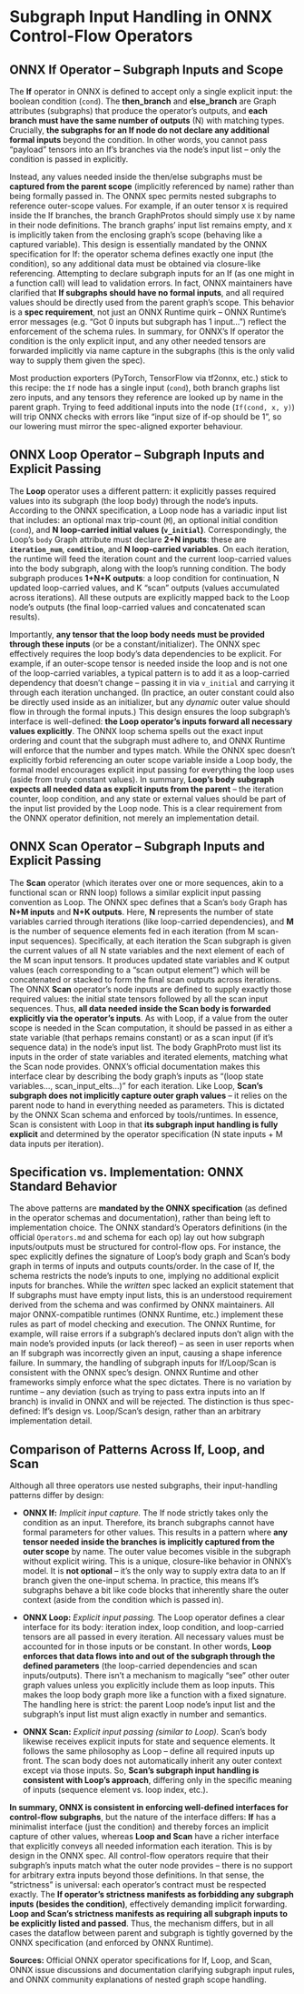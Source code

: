 # Subgraph Input Handling in ONNX Control-Flow Operators

## ONNX **If** Operator – Subgraph Inputs and Scope

The **If** operator in ONNX is defined to accept only a single explicit input: the boolean condition (`cond`). The **then\_branch** and **else\_branch** are Graph attributes (subgraphs) that produce the operator’s outputs, and **each branch must have the same number of outputs** (N) with matching types. Crucially, **the subgraphs for an If node do not declare any additional formal inputs** beyond the condition. In other words, you cannot pass “payload” tensors into an If’s branches via the node’s input list – only the condition is passed in explicitly.

Instead, any values needed inside the then/else subgraphs must be **captured from the parent scope** (implicitly referenced by name) rather than being formally passed in. The ONNX spec permits nested subgraphs to reference outer-scope values. For example, if an outer tensor `X` is required inside the If branches, the branch GraphProtos should simply use `X` by name in their node definitions. The branch graphs’ input list remains empty, and `X` is implicitly taken from the enclosing graph’s scope (behaving like a captured variable). This design is essentially mandated by the ONNX specification for If: the operator schema defines exactly one input (the condition), so any additional data must be obtained via closure-like referencing. Attempting to declare subgraph inputs for an If (as one might in a function call) will lead to validation errors. In fact, ONNX maintainers have clarified that **If subgraphs should have no formal inputs**, and all required values should be directly used from the parent graph’s scope. This behavior is a **spec requirement**, not just an ONNX Runtime quirk – ONNX Runtime’s error messages (e.g. “Got 0 inputs but subgraph has 1 input…”) reflect the enforcement of the schema rules. In summary, for ONNX’s If operator the condition is the only explicit input, and any other needed tensors are forwarded implicitly via name capture in the subgraphs (this is the only valid way to supply them given the spec).

Most production exporters (PyTorch, TensorFlow via tf2onnx, etc.) stick to this recipe: the `If` node has a single input (`cond`), both branch graphs list zero inputs, and any tensors they reference are looked up by name in the parent graph. Trying to feed additional inputs into the node (`If(cond, x, y)`) will trip ONNX checks with errors like “input size of if-op should be 1”, so our lowering must mirror the spec-aligned exporter behaviour.

## ONNX **Loop** Operator – Subgraph Inputs and Explicit Passing

The **Loop** operator uses a different pattern: it explicitly passes required values into its subgraph (the loop body) through the node’s inputs. According to the ONNX specification, a Loop node has a variadic input list that includes: an optional max trip-count (`M`), an optional initial condition (`cond`), and **N loop-carried initial values (`v_initial`)**. Correspondingly, the Loop’s `body` Graph attribute must declare **2+N inputs**: these are **`iteration_num`**, **`condition`**, and **N loop-carried variables**. On each iteration, the runtime will feed the iteration count and the current loop-carried values into the body subgraph, along with the loop’s running condition. The body subgraph produces **1+N+K outputs**: a loop condition for continuation, N updated loop-carried values, and K “scan” outputs (values accumulated across iterations). All these outputs are explicitly mapped back to the Loop node’s outputs (the final loop-carried values and concatenated scan results).

Importantly, **any tensor that the loop body needs must be provided through these inputs** (or be a constant/initializer). The ONNX spec effectively requires the loop body’s data dependencies to be explicit. For example, if an outer-scope tensor is needed inside the loop and is not one of the loop-carried variables, a typical pattern is to add it as a loop-carried dependency that doesn’t change – passing it in via `v_initial` and carrying it through each iteration unchanged. (In practice, an outer constant could also be directly used inside as an initializer, but any *dynamic* outer value should flow in through the formal inputs.) This design ensures the loop subgraph’s interface is well-defined: **the Loop operator’s inputs forward all necessary values explicitly**. The ONNX loop schema spells out the exact input ordering and count that the subgraph must adhere to, and ONNX Runtime will enforce that the number and types match. While the ONNX spec doesn’t explicitly forbid referencing an outer scope variable inside a Loop body, the formal model encourages explicit input passing for everything the loop uses (aside from truly constant values). In summary, **Loop’s body subgraph expects all needed data as explicit inputs from the parent** – the iteration counter, loop condition, and any state or external values should be part of the input list provided by the Loop node. This is a clear requirement from the ONNX operator definition, not merely an implementation detail.

## ONNX **Scan** Operator – Subgraph Inputs and Explicit Passing

The **Scan** operator (which iterates over one or more sequences, akin to a functional scan or RNN loop) follows a similar explicit input passing convention as Loop. The ONNX spec defines that a Scan’s `body` Graph has **N+M inputs** and **N+K outputs**. Here, **N** represents the number of state variables carried through iterations (like loop-carried dependencies), and **M** is the number of sequence elements fed in each iteration (from M scan-input sequences). Specifically, at each iteration the Scan subgraph is given the current values of all N state variables and the next element of each of the M scan input tensors. It produces updated state variables and K output values (each corresponding to a “scan output element”) which will be concatenated or stacked to form the final scan outputs across iterations. The ONNX **Scan** operator’s node inputs are defined to supply exactly those required values: the initial state tensors followed by all the scan input sequences. Thus, **all data needed inside the Scan body is forwarded explicitly via the operator’s inputs**. As with Loop, if a value from the outer scope is needed in the Scan computation, it should be passed in as either a state variable (that perhaps remains constant) or as a scan input (if it’s sequence data) in the node’s input list. The body GraphProto must list its inputs in the order of state variables and iterated elements, matching what the Scan node provides. ONNX’s official documentation makes this interface clear by describing the body graph’s inputs as “(loop state variables…, scan\_input\_elts…)” for each iteration. Like Loop, **Scan’s subgraph does not implicitly capture outer graph values** – it relies on the parent node to hand in everything needed as parameters. This is dictated by the ONNX Scan schema and enforced by tools/runtimes. In essence, Scan is consistent with Loop in that **its subgraph input handling is fully explicit** and determined by the operator specification (N state inputs + M data inputs per iteration).

## Specification vs. Implementation: ONNX Standard Behavior

The above patterns are **mandated by the ONNX specification** (as defined in the operator schemas and documentation), rather than being left to implementation choice. The ONNX standard’s Operators definitions (in the official `Operators.md` and schema for each op) lay out how subgraph inputs/outputs must be structured for control-flow ops. For instance, the spec explicitly defines the signature of Loop’s body graph and Scan’s body graph in terms of inputs and outputs counts/order. In the case of If, the schema restricts the node’s inputs to one, implying no additional explicit inputs for branches. While the *written* spec lacked an explicit statement that If subgraphs must have empty input lists, this is an understood requirement derived from the schema and was confirmed by ONNX maintainers. All major ONNX-compatible runtimes (ONNX Runtime, etc.) implement these rules as part of model checking and execution. The ONNX Runtime, for example, will raise errors if a subgraph’s declared inputs don’t align with the main node’s provided inputs (or lack thereof) – as seen in user reports when an If subgraph was incorrectly given an input, causing a shape inference failure. In summary, the handling of subgraph inputs for If/Loop/Scan is consistent with the ONNX spec’s design. ONNX Runtime and other frameworks simply enforce what the spec dictates. There is no variation by runtime – any deviation (such as trying to pass extra inputs into an If branch) is invalid in ONNX and will be rejected. The distinction is thus spec-defined: If’s design vs. Loop/Scan’s design, rather than an arbitrary implementation detail.

## Comparison of Patterns Across **If**, **Loop**, and **Scan**

Although all three operators use nested subgraphs, their input-handling patterns differ by design:

* **ONNX If:** *Implicit input capture.* The If node strictly takes only the condition as an input. Therefore, its branch subgraphs cannot have formal parameters for other values. This results in a pattern where **any tensor needed inside the branches is implicitly captured from the outer scope** by name. The outer value becomes visible in the subgraph without explicit wiring. This is a unique, closure-like behavior in ONNX’s model. It is **not optional** – it’s the only way to supply extra data to an If branch given the one-input schema. In practice, this means If’s subgraphs behave a bit like code blocks that inherently share the outer context (aside from the condition which is passed in).

* **ONNX Loop:** *Explicit input passing.* The Loop operator defines a clear interface for its body: iteration index, loop condition, and loop-carried tensors are all passed in every iteration. All necessary values must be accounted for in those inputs or be constant. In other words, **Loop enforces that data flows into and out of the subgraph through the defined parameters** (the loop-carried dependencies and scan inputs/outputs). There isn’t a mechanism to magically “see” other outer graph values unless you explicitly include them as loop inputs. This makes the loop body graph more like a function with a fixed signature. The handling here is strict: the parent Loop node’s input list and the subgraph’s input list must align exactly in number and semantics.

* **ONNX Scan:** *Explicit input passing (similar to Loop).* Scan’s body likewise receives explicit inputs for state and sequence elements. It follows the same philosophy as Loop – define all required inputs up front. The scan body does not automatically inherit any outer context except via those inputs. So, **Scan’s subgraph input handling is consistent with Loop’s approach**, differing only in the specific meaning of inputs (sequence element vs. loop index, etc.).

**In summary, ONNX is consistent in enforcing well-defined interfaces for control-flow subgraphs**, but the nature of the interface differs: **If** has a minimalist interface (just the condition) and thereby forces an implicit capture of other values, whereas **Loop and Scan** have a richer interface that explicitly conveys all needed information each iteration. This is by design in the ONNX spec. All control-flow operators require that their subgraph’s inputs match what the outer node provides – there is no support for arbitrary extra inputs beyond those definitions. In that sense, the “strictness” is universal: each operator’s contract must be respected exactly. The **If operator’s strictness manifests as forbidding any subgraph inputs (besides the condition)**, effectively demanding implicit forwarding. **Loop and Scan’s strictness manifests as requiring all subgraph inputs to be explicitly listed and passed**. Thus, the mechanism differs, but in all cases the dataflow between parent and subgraph is tightly governed by the ONNX specification (and enforced by ONNX Runtime).

**Sources:** Official ONNX operator specifications for If, Loop, and Scan, ONNX issue discussions and documentation clarifying subgraph input rules, and ONNX community explanations of nested graph scope handling.

